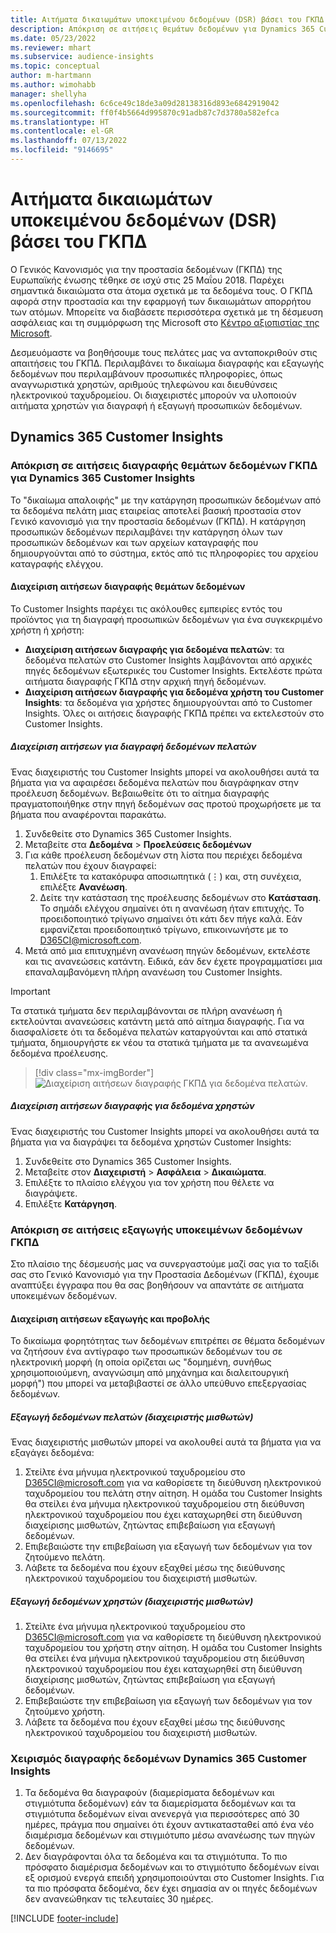 ```yaml
---
title: Αιτήματα δικαιωμάτων υποκειμένου δεδομένων (DSR) βάσει του ΓΚΠΔ | Microsoft Docs
description: Απόκριση σε αιτήσεις θεμάτων δεδομένων για Dynamics 365 Customer Insights.
ms.date: 05/23/2022
ms.reviewer: mhart
ms.subservice: audience-insights
ms.topic: conceptual
author: m-hartmann
ms.author: wimohabb
manager: shellyha
ms.openlocfilehash: 6c6ce49c18de3a09d28138316d893e6842919042
ms.sourcegitcommit: ff0f4b5664d995870c91adb87c7d3780a582efca
ms.translationtype: HT
ms.contentlocale: el-GR
ms.lasthandoff: 07/13/2022
ms.locfileid: "9146695"
---
```

# <a name="data-subject-rights-dsr-requests-under-gdpr"></a>Αιτήματα δικαιωμάτων υποκειμένου δεδομένων (DSR) βάσει του ΓΚΠΔ

Ο Γενικός Κανονισμός για την προστασία δεδομένων (ΓΚΠΔ) της Ευρωπαϊκής ένωσης τέθηκε σε ισχύ στις 25 Μαΐου 2018. Παρέχει σημαντικά δικαιώματα στα άτομα σχετικά με τα δεδομένα τους. Ο ΓΚΠΔ αφορά στην προστασία και την εφαρμογή των δικαιωμάτων απορρήτου των ατόμων. Μπορείτε να διαβάσετε περισσότερα σχετικά με τη δέσμευση ασφάλειας και τη συμμόρφωση της Microsoft στο [Κέντρο αξιοπιστίας της Microsoft](https://www.microsoft.com/trust-center).

Δεσμευόμαστε να βοηθήσουμε τους πελάτες μας να ανταποκριθούν στις απαιτήσεις του ΓΚΠΔ. Περιλαμβάνει το δικαίωμα διαγραφής και εξαγωγής δεδομένων που περιλαμβάνουν προσωπικές πληροφορίες, όπως αναγνωριστικά χρηστών, αριθμούς τηλεφώνου και διευθύνσεις ηλεκτρονικού ταχυδρομείου. Οι διαχειριστές μπορούν να υλοποιούν αιτήματα χρηστών για διαγραφή ή εξαγωγή προσωπικών δεδομένων.

## <a name="dynamics-365-customer-insights"></a>Dynamics 365 Customer Insights

### <a name="responding-to-gdpr-data-subject-delete-requests-for-dynamics-365-customer-insights"></a>Απόκριση σε αιτήσεις διαγραφής θεμάτων δεδομένων ΓΚΠΔ για Dynamics 365 Customer Insights

Το "δικαίωμα απαλοιφής" με την κατάργηση προσωπικών δεδομένων από τα δεδομένα πελάτη μιας εταιρείας αποτελεί βασική προστασία στον Γενικό κανονισμό για την προστασία δεδομένων (ΓΚΠΔ). Η κατάργηση προσωπικών δεδομένων περιλαμβάνει την κατάργηση όλων των προσωπικών δεδομένων και των αρχείων καταγραφής που δημιουργούνται από το σύστημα, εκτός από τις πληροφορίες του αρχείου καταγραφής ελέγχου.

#### <a name="manage-data-subject-delete-requests"></a>Διαχείριση αιτήσεων διαγραφής θεμάτων δεδομένων

Το Customer Insights παρέχει τις ακόλουθες εμπειρίες εντός του προϊόντος για τη διαγραφή προσωπικών δεδομένων για ένα συγκεκριμένο χρήστη ή χρήστη:

- **Διαχείριση αιτήσεων διαγραφής για δεδομένα πελατών**: τα δεδομένα πελατών στο Customer Insights λαμβάνονται από αρχικές πηγές δεδομένων εξωτερικές του Customer Insights. Εκτελέστε πρώτα αιτήματα διαγραφής ΓΚΠΔ στην αρχική πηγή δεδομένων.
- **Διαχείριση αιτήσεων διαγραφής για δεδομένα χρήστη του Customer Insights**: τα δεδομένα για χρήστες δημιουργούνται από το Customer Insights. Όλες οι αιτήσεις διαγραφής ΓΚΠΔ πρέπει να εκτελεστούν στο Customer Insights.

##### <a name="manage-requests-to-delete-customer-data"></a>Διαχείριση αιτήσεων για διαγραφή δεδομένων πελατών

Ένας διαχειριστής του Customer Insights μπορεί να ακολουθήσει αυτά τα βήματα για να αφαιρέσει δεδομένα πελατών που διαγράφηκαν στην προέλευση δεδομένων. Βεβαιωθείτε ότι το αίτημα διαγραφής πραγματοποιήθηκε στην πηγή δεδομένων σας προτού προχωρήσετε με τα βήματα που αναφέρονται παρακάτω. 

1. Συνδεθείτε στο Dynamics 365 Customer Insights.
1. Μεταβείτε στα **Δεδομένα** > **Προελεύσεις δεδομένων**
1. Για κάθε προέλευση δεδομένων στη λίστα που περιέχει δεδομένα πελατών που έχουν διαγραφεί:
   1. Επιλέξτε τα κατακόρυφα αποσιωπητικά (&vellip;) και, στη συνέχεια, επιλέξτε **Ανανέωση**.
   1. Δείτε την κατάσταση της προέλευσης δεδομένων στο **Κατάσταση**. Το σημάδι ελέγχου σημαίνει ότι η ανανέωση ήταν επιτυχής. Το προειδοποιητικό τρίγωνο σημαίνει ότι κάτι δεν πήγε καλά. Εάν εμφανίζεται προειδοποιητικό τρίγωνο, επικοινωνήστε με το D365CI@microsoft.com.
1. Μετά από μια επιτυχημένη ανανέωση πηγών δεδομένων, εκτελέστε και τις ανανεώσεις κατάντη. Ειδικά, εάν δεν έχετε προγραμματίσει μια επαναλαμβανόμενη πλήρη ανανέωση του Customer Insights. 

> [!IMPORTANT]
> Τα στατικά τμήματα δεν περιλαμβάνονται σε πλήρη ανανέωση ή εκτελούνται ανανεώσεις κατάντη μετά από αίτημα διαγραφής. Για να διασφαλίσετε ότι τα δεδομένα πελατών καταργούνται και από στατικά τμήματα, δημιουργήστε εκ νέου τα στατικά τμήματα με τα ανανεωμένα δεδομένα προέλευσης.

> [!div class="mx-imgBorder"]
> ![Διαχείριση αιτήσεων διαγραφής ΓΚΠΔ για δεδομένα πελατών.](media/gdpr-data-sources.png "Διαχείριση αιτήσεων διαγραφής ΓΚΠΔ για δεδομένα πελατών")

##### <a name="manage-delete-requests-for-user-data"></a>Διαχείριση αιτήσεων διαγραφής για δεδομένα χρηστών

Ένας διαχειριστής του Customer Insights μπορεί να ακολουθήσει αυτά τα βήματα για να διαγράψει τα δεδομένα χρηστών Customer Insights:

1. Συνδεθείτε στο Dynamics 365 Customer Insights.
2. Μεταβείτε στον **Διαχειριστή** > **Ασφάλεια** > **Δικαιώματα**.
3. Επιλέξτε το πλαίσιο ελέγχου για τον χρήστη που θέλετε να διαγράψετε.
4. Επιλέξτε **Κατάργηση**.

### <a name="responding-to-gdpr-data-subject-export-requests"></a>Απόκριση σε αιτήσεις εξαγωγής υποκειμένων δεδομένων ΓΚΠΔ

Στο πλαίσιο της δέσμευσής μας να συνεργαστούμε μαζί σας για το ταξίδι σας στο Γενικό Κανονισμό για την Προστασία Δεδομένων (ΓΚΠΔ), έχουμε αναπτύξει έγγραφα που θα σας βοηθήσουν να απαντάτε σε αιτήματα υποκειμένων δεδομένων.

#### <a name="manage-export-and-view-requests"></a>Διαχείριση αιτήσεων εξαγωγής και προβολής

Το δικαίωμα φορητότητας των δεδομένων επιτρέπει σε θέματα δεδομένων να ζητήσουν ένα αντίγραφο των προσωπικών δεδομένων του σε ηλεκτρονική μορφή (η οποία ορίζεται ως "δομημένη, συνήθως χρησιμοποιούμενη, αναγνώσιμη από μηχάνημα και διαλειτουργική μορφή") που μπορεί να μεταβιβαστεί σε άλλο υπεύθυνο επεξεργασίας δεδομένων.

##### <a name="export-customer-data-tenant-admin"></a>Εξαγωγή δεδομένων πελατών (διαχειριστής μισθωτών)

Ένας διαχειριστής μισθωτών μπορεί να ακολουθεί αυτά τα βήματα για να εξαγάγει δεδομένα:

1. Στείλτε ένα μήνυμα ηλεκτρονικού ταχυδρομείου στο D365CI@microsoft.com για να καθορίσετε τη διεύθυνση ηλεκτρονικού ταχυδρομείου του πελάτη στην αίτηση. Η ομάδα του Customer Insights θα στείλει ένα μήνυμα ηλεκτρονικού ταχυδρομείου στη διεύθυνση ηλεκτρονικού ταχυδρομείου που έχει καταχωρηθεί στη διεύθυνση διαχείρισης μισθωτών, ζητώντας επιβεβαίωση για εξαγωγή δεδομένων.
2. Επιβεβαιώστε την επιβεβαίωση για εξαγωγή των δεδομένων για τον ζητούμενο πελάτη.
3. Λάβετε τα δεδομένα που έχουν εξαχθεί μέσω της διεύθυνσης ηλεκτρονικού ταχυδρομείου του διαχειριστή μισθωτών.

##### <a name="export-user-data-tenant-admin"></a>Εξαγωγή δεδομένων χρηστών (διαχειριστής μισθωτών)

1. Στείλτε ένα μήνυμα ηλεκτρονικού ταχυδρομείου στο D365CI@microsoft.com για να καθορίσετε τη διεύθυνση ηλεκτρονικού ταχυδρομείου του χρήστη στην αίτηση. Η ομάδα του Customer Insights θα στείλει ένα μήνυμα ηλεκτρονικού ταχυδρομείου στη διεύθυνση ηλεκτρονικού ταχυδρομείου που έχει καταχωρηθεί στη διεύθυνση διαχείρισης μισθωτών, ζητώντας επιβεβαίωση για εξαγωγή δεδομένων.
2. Επιβεβαιώστε την επιβεβαίωση για εξαγωγή των δεδομένων για τον ζητούμενο χρήστη.
3. Λάβετε τα δεδομένα που έχουν εξαχθεί μέσω της διεύθυνσης ηλεκτρονικού ταχυδρομείου του διαχειριστή μισθωτών.

### <a name="data-deletion-handling-in-dynamics-365-customer-insights"></a>Χειρισμός διαγραφής δεδομένων Dynamics 365 Customer Insights

1. Τα δεδομένα θα διαγραφούν (διαμερίσματα δεδομένων και στιγμιότυπα δεδομένων) εάν τα διαμερίσματα δεδομένων και τα στιγμιότυπα δεδομένων είναι ανενεργά για περισσότερες από 30 ημέρες, πράγμα που σημαίνει ότι έχουν αντικατασταθεί από ένα νέο διαμέρισμα δεδομένων και στιγμιότυπο μέσω ανανέωσης των πηγών δεδομένων.
2. Δεν διαγράφονται όλα τα δεδομένα και τα στιγμιότυπα. Το πιο πρόσφατο διαμέρισμα δεδομένων και το στιγμιότυπο δεδομένων είναι εξ ορισμού ενεργά επειδή χρησιμοποιούνται στο Customer Insights. Για τα πιο πρόσφατα δεδομένα, δεν έχει σημασία αν οι πηγές δεδομένων δεν ανανεώθηκαν τις τελευταίες 30 ημέρες.

[!INCLUDE [footer-include](includes/footer-banner.md)]
